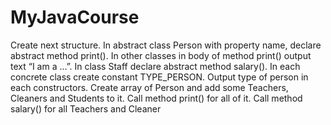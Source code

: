 # MyJavaCourse
Create next structure. In abstract class Person with property name, declare abstract method print().
In other classes in body of method print() output text “I am a …”.
In class Staff declare abstract method salary(). In each concrete class create constant TYPE_PERSON.
Output type of person in each constructors. Create array of Person and add some Teachers, Cleaners and Students to it.
Call method print() for all of it. Call method salary() for all Teachers and Cleaner
